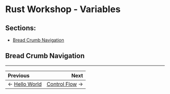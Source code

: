 # Rust Workshop - Variables

## Sections:

* [Bread Crumb Navigation](#bread-crumb-navigation)

## Bread Crumb Navigation
_________________________

Previous | Next
:------- | ---:
← [Hello World](./hello_world.md) | [Control Flow](./control_flow.md) →
